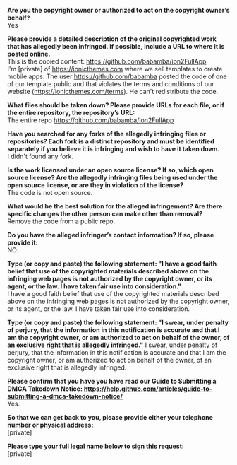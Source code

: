 **Are you the copyright owner or authorized to act on the copyright owner’s behalf?**  
Yes

**Please provide a detailed description of the original copyrighted work that has allegedly been infringed. If possible, include a URL to where it is posted online.**  
This is the copied content: https://github.com/babamba/ion2FullApp  
I'm [private] of https://ionicthemes.com where we sell templates to create mobile apps. The user https://github.com/babamba posted the code of one of our template public and that violates the terms and conditions of our website (https://ionicthemes.com/terms). He can't redistribute the code.

**What files should be taken down? Please provide URLs for each file, or if the entire repository, the repository’s URL:**  
The entire repo https://github.com/babamba/ion2FullApp

**Have you searched for any forks of the allegedly infringing files or repositories? Each fork is a distinct repository and must be identified separately if you believe it is infringing and wish to have it taken down.**  
I didn't found any fork.

**Is the work licensed under an open source license? If so, which open source license? Are the allegedly infringing files being used under the open source license, or are they in violation of the license?**  
The code is not open source.

**What would be the best solution for the alleged infringement? Are there specific changes the other person can make other than removal?**  
Remove the code from a public repo.

**Do you have the alleged infringer’s contact information? If so, please provide it:**  
NO.

**Type (or copy and paste) the following statement: "I have a good faith belief that use of the copyrighted materials described above on the infringing web pages is not authorized by the copyright owner, or its agent, or the law. I have taken fair use into consideration."**  
I have a good faith belief that use of the copyrighted materials described above on the infringing web pages is not authorized by the copyright owner, or its agent, or the law. I have taken fair use into consideration.

**Type (or copy and paste) the following statement: "I swear, under penalty of perjury, that the information in this notification is accurate and that I am the copyright owner, or am authorized to act on behalf of the owner, of an exclusive right that is allegedly infringed."**
I swear, under penalty of perjury, that the information in this notification is accurate and that I am the copyright owner, or am authorized to act on behalf of the owner, of an exclusive right that is allegedly infringed.

**Please confirm that you have you have read our Guide to Submitting a DMCA Takedown Notice: https://help.github.com/articles/guide-to-submitting-a-dmca-takedown-notice/**  
Yes.

**So that we can get back to you, please provide either your telephone number or physical address:**  
[private]

**Please type your full legal name below to sign this request:**  
[private]
